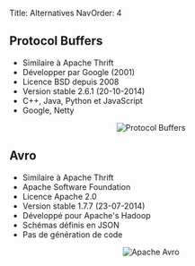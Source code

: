 Title: Alternatives
NavOrder: 4
## Protocol Buffers

- Similaire à Apache Thrift
- Développer par Google (2001)
- Licence BSD depuis 2008
- Version stable 2.6.1 (20-10-2014)
- C++, Java, Python et JavaScript
- Google, Netty

<div style="text-align:center"><img src ="img/protbuff.png" alt="Protocol Buffers"/></div>

## Avro

- Similaire à Apache Thrift
- Apache Software Foundation
- Licence Apache 2.0
- Version stable 1.7.7 (23-07-2014)
- Développé pour Apache's Hadoop
- Schémas définis en JSON
- Pas de génération de code

<div style="text-align:center"><img src ="img/avro.png" alt="Apache Avro"/></div>
